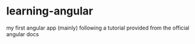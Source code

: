 # learning-angular
my first angular app (mainly) following a tutorial provided from the official angular docs
